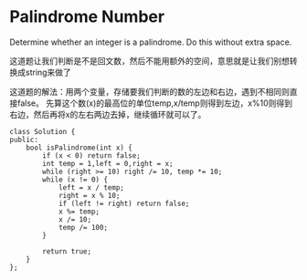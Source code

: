 Palindrome Number
==================
Determine whether an integer is a palindrome. Do this without extra space.

这道题让我们判断是不是回文数，然后不能用额外的空间，意思就是让我们别想转换成string来做了

这道题的解法：用两个变量，存储要我们判断的数的左边和右边，遇到不相同则直接false。
先算这个数(x)的最高位的单位temp,x/temp则得到左边，x%10则得到右边，然后再将x的左右两边去掉，继续循环就可以了。

```
class Solution {
public:
    bool isPalindrome(int x) {
        if (x < 0) return false;
        int temp = 1,left = 0,right = x;
        while (right >= 10) right /= 10, temp *= 10;
        while (x != 0) {
            left = x / temp;
            right = x % 10;
            if (left != right) return false;
            x %= temp;
            x /= 10;
            temp /= 100;
        }

        return true;
    }
};
```
